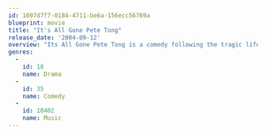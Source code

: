 ```yaml
---
id: 1007d7f7-0184-4711-be6a-156ecc56769a
blueprint: movie
title: "It's All Gone Pete Tong"
release_date: '2004-09-12'
overview: "Its All Gone Pete Tong is a comedy following the tragic life of legendary Frankie Wilde. The story takes us through Frankie's life from one of the best DJ's alive, through subsequent battle with a hearing disorder, culminating in his mysterious disappearance from the scene."
genres:
  -
    id: 18
    name: Drama
  -
    id: 35
    name: Comedy
  -
    id: 10402
    name: Music
---
```

